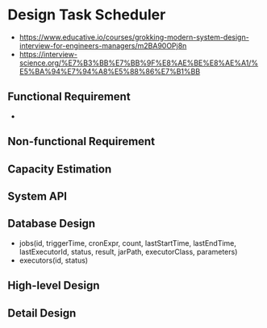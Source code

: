 # Design Task Scheduler
- https://www.educative.io/courses/grokking-modern-system-design-interview-for-engineers-managers/m2BA90OPj8n
- https://interview-science.org/%E7%B3%BB%E7%BB%9F%E8%AE%BE%E8%AE%A1/%E5%BA%94%E7%94%A8%E5%88%86%E7%B1%BB

## Functional Requirement
- 

## Non-functional Requirement

## Capacity Estimation

## System API

## Database Design
- jobs(id, triggerTime, cronExpr, count, lastStartTime, lastEndTime, lastExecutorId, status, result, jarPath, executorClass, parameters)
- executors(id, status)

## High-level Design

## Detail Design
